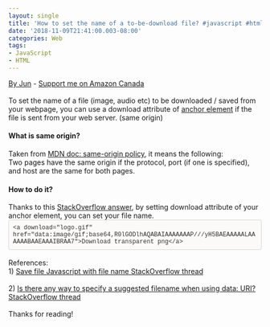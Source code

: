 ```yaml
---
layout: single
title: 'How to set the name of a to-be-download file? #javascript #html'
date: '2018-11-09T21:41:00.003-08:00'
categories: Web
tags:
- JavaScript
- HTML
---
```


<a href="http://www.language-diary.com/p/jun711-language-diary.html" target="_blank">By Jun</a> - <a href="https://www.amazon.ca/?&amp;_encoding=UTF8&amp;tag=jun7110a-20&amp;linkCode=ur2&amp;linkId=60b74555f1611d644d27d8b13f8b9418&amp;camp=15121&amp;creative=330641" target="_blank">Support me on Amazon Canada</a><br /><br />To set the name of a file (image, audio etc) to be downloaded / saved from your webpage, you can use a download attribute of <a href="https://developer.mozilla.org/en-US/docs/Web/HTML/Element/a" target="_blank">anchor element</a> if the file is sent from your web server. (same origin)<br /><div><h4>What is same origin?&nbsp;</h4></div><div>Taken from <a href="https://developer.mozilla.org/en-US/docs/Web/Security/Same-origin_policy#Definition_of_an_origin" target="_blank">MDN doc: same-origin policy</a>, it means the following:&nbsp;</div><div>Two pages have the same origin if the protocol, port (if one is specified), and host are the same for both pages.&nbsp;</div><h4>How to do it?</h4><div>Thanks to this <a href="https://stackoverflow.com/a/25715985/5042169" target="_blank">StackOverflow answer</a>, by setting download attribute of your anchor element, you can set your file name.</div><div><div style="-en-codeblock: true; background-color: #fbfaf8; border-bottom-left-radius: 4px; border-bottom-right-radius: 4px; border-top-left-radius: 4px; border-top-right-radius: 4px; border: 1px solid rgba(0, 0, 0, 0.14902); box-sizing: border-box; color: #333333; font-family: Monaco, Menlo, Consolas, 'Courier New', monospace; font-size: 12px; padding: 8px;">&lt;a download="logo.gif" href="data:image/gif;base64,R0lGODlhAQABAIAAAAAAAP///yH5BAEAAAAALAAAAAABAAEAAAIBRAA7"&gt;Download transparent png&lt;/a&gt;&nbsp;</div></div><div><br /></div><div>References:</div><div>1) <a href="https://stackoverflow.com/questions/7717851/save-file-javascript-with-file-name" target="_blank">Save file Javascript with file name StackOverflow thread</a></div><div><br /></div><div>2)&nbsp;<a href="https://stackoverflow.com/questions/283956/is-there-any-way-to-specify-a-suggested-filename-when-using-data-uri" target="_blank">Is there any way to specify a suggested filename when using data: URI? StackOverflow thread</a><br /><br />Thanks for reading!&nbsp;</div>